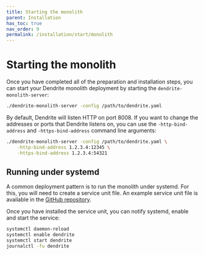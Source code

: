```yaml
---
title: Starting the monolith
parent: Installation
has_toc: true
nav_order: 9
permalink: /installation/start/monolith
---
```


# Starting the monolith

Once you have completed all of the preparation and installation steps,
you can start your Dendrite monolith deployment by starting the `dendrite-monolith-server`:

```bash
./dendrite-monolith-server -config /path/to/dendrite.yaml
```

By default, Dendrite will listen HTTP on port 8008. If you want to change the addresses
or ports that Dendrite listens on, you can use the `-http-bind-address` and
`-https-bind-address` command line arguments:

```bash
./dendrite-monolith-server -config /path/to/dendrite.yaml \
    -http-bind-address 1.2.3.4:12345 \
    -https-bind-address 1.2.3.4:54321
```

## Running under systemd

A common deployment pattern is to run the monolith under systemd. For this, you
will need to create a service unit file. An example service unit file is available
in the [GitHub repository](https://github.com/matrix-org/dendrite/blob/main/docs/systemd/monolith-example.service).

Once you have installed the service unit, you can notify systemd, enable and start
the service:

```bash
systemctl daemon-reload
systemctl enable dendrite
systemctl start dendrite
journalctl -fu dendrite
```
